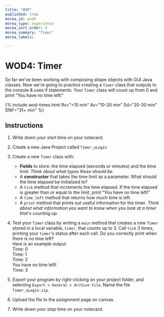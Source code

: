 ```yaml
---
title: "WOD"
published: true
morea_id: wod4
morea_type: experience
morea_sort_order: 4
morea_summary: "Timer"
morea_labels:

---
```


# WOD4: Timer

So far we've been working with composing shape objects with GUI Java classes. Now we're going to practice creating a `Timer` class that outputs to the console & uses if statements. Your `Timer` class will count up from 0 and print "You have no time left!"

{% include wod-times.html Rx="<10 min" Av="10-20 min" Sd="20-30 min" DNF="31+ min" %}

## Instructions

1. Write down your start time on your notecard.
1. Create a new Java Project called `Timer_uLogin`
1. Create a new `Timer` class with:
    * **Fields** to store: the time elapsed (seconds or minutes) and the time limit. *Think about what types these should be.*
    * A **constructor** that takes the time limit as a parameter. What should the time elapsed be initialized to?
    * A `tick` method that increments the time elapsed. If the time elapsed is greater than or equal to the limit, print "You have no time left!"
    * A `time_left` method that returns how much time is left.
    * A `print` method that prints out useful information for the timer. *Think about what information you want to know when you look at a timer that's counting up.*
1. Test your `Timer` class by writing a `main` method that creates a new `Timer` stored in a local variable, `timer`, that counts up to 3. Call `tick` 3 times, printing your `timer`'s status after each call. Do you correctly print when there is no time left?<BR>
Here is an example output:<BR>
Time: 0<BR>
Time: 1<BR>
Time: 2<BR>
You have no time left!<BR>
Time: 3<BR>

3. Export your program by right-clicking on your project folder, and selecting `Export > General > Archive File`. Name the file `Timer_uLogin.zip`.
2. Upload the file to the assignment page on canvas.
4. Write down your stop time on your notecard.
